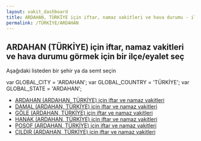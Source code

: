 ```yaml
---
layout: vakit_dashboard
title: ARDAHAN, TÜRKİYE için iftar, namaz vakitleri ve hava durumu - ilçe/eyalet seç
permalink: /TÜRKİYE/ARDAHAN
---
```


## ARDAHAN (TÜRKİYE) için iftar, namaz vakitleri ve hava durumu  görmek için bir ilçe/eyalet seç

Aşağıdaki listeden bir şehir ya da semt seçin



  var GLOBAL_CITY = 'ARDAHAN';
  var GLOBAL_COUNTRY = 'TÜRKİYE';
  var GLOBAL_STATE = 'ARDAHAN';
* [ARDAHAN (ARDAHAN, TÜRKİYE) için iftar ve namaz vakitleri](/TÜRKİYE/ARDAHAN/ARDAHAN)
* [DAMAL (ARDAHAN, TÜRKİYE) için iftar ve namaz vakitleri](/TÜRKİYE/ARDAHAN/DAMAL)
* [GÖLE (ARDAHAN, TÜRKİYE) için iftar ve namaz vakitleri](/TÜRKİYE/ARDAHAN/GÖLE)
* [HANAK (ARDAHAN, TÜRKİYE) için iftar ve namaz vakitleri](/TÜRKİYE/ARDAHAN/HANAK)
* [POSOF (ARDAHAN, TÜRKİYE) için iftar ve namaz vakitleri](/TÜRKİYE/ARDAHAN/POSOF)
* [ÇILDIR (ARDAHAN, TÜRKİYE) için iftar ve namaz vakitleri](/TÜRKİYE/ARDAHAN/ÇILDIR)
</script>
<script type="text/javascript">